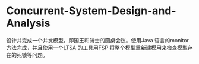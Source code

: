 # Concurrent-System-Design-and-Analysis
设计并完成一个并发模型，即国王和骑士的圆桌会议。使用Java 语言的monitor 方法完成，并且使用一个LTSA 的工具用FSP 将整个模型重新建模用来检查模型存在的死锁等问题。
